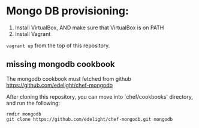 # Mongo DB provisioning:

1. Install VirtualBox, AND make sure that VirtualBox is on PATH
2. Install Vagrant

`vagrant up` from the top of this repository.


## missing mongodb cookbook

The mongodb cookbook must fetched from github https://github.com/edelight/chef-mongodb

After cloning this repository, you can move into `chef/cookbooks' directory, and run the following:

```
rmdir mongodb
git clone https://github.com/edelight/chef-mongodb.git mongodb
```
